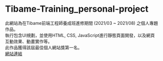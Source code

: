 # Tibame-Training_personal-project

此網站為在Tibame前端工程師養成班進修期間 (2021/03 ~ 2021/08) 之個人專題作品。<br>執行包含UI規劃，並使用HTML, CSS, JavaScript進行靜態頁面開發，以及網頁互動效果、動畫實作等。<br>此作品獲得該屆最佳個人網站獎第一名。<br> <a href="https://reurl.cc/x6lqL1 " target="_blanket"> 網站連結 </a>
